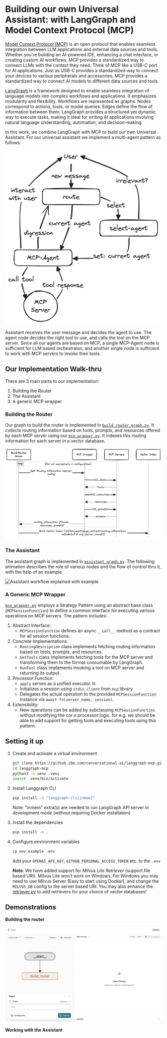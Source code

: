 # Building our own Universal Assistant: with LangGraph and Model Context Protocol (MCP)

[Model Context Protocol (MCP)](https://modelcontextprotocol.io/introduction) is an open protocol that enables seamless integration between LLM applications and external data sources and tools. Whether you're building an AI-powered IDE, enhancing a chat interface, or creating custom AI workflows, MCP provides a standardized way to connect LLMs with the context they need. Think of MCP like a USB-C port for AI applications. Just as USB-C provides a standardized way to connect your devices to various peripherals and accessories, MCP provides a standardized way to connect AI models to different data sources and tools.

[LangGraph](https://langchain-ai.github.io/langgraph/) is a framework designed to enable seamless integration of language models into complex workflows and applications. It emphasizes modularity and flexibility. Workflows are represented as graphs. Nodes correspond to actions, tools, or model queries. Edges define the flow of information between them. LangGraph provides a structured yet dynamic way to execute tasks, making it ideal for writing AI applications involving natural language understanding, automation, and decision-making.

In this work, we combine LangGraph with MCP to build our own Universal Assistant. For our universal assistant we implement a multi-agent pattern as follows:

![Basic assistant flow](media/assistant-flow.excalidraw.png)

Assistant receives the user message and decides the agent to use. The agent node decides the right tool to use, and calls the tool on the MCP server. Since all our agents are based on MCP, a single MCP-Agent node is sufficient for LLM based orchestraion, and another single node is sufficient to work with MCP servers to invoke their tools.

## Our Implementation Walk-thru

There are 3 main parts to our implementation:
1. Building the Router
2. The Assistant
3. A generic MCP wrapper

### Building the Router

Our graph to build the router is implemented in [`build_router_graph.py`](src/langgraph_mcp/build_router_graph.py). It collects routing information based on tools, prompts, and resources offered by each MCP server using our [`mcp_wrapper.py`](src/langgraph_mcp/mcp_wrapper.py). It indexes this routing information for each server in a vector database.

<!--
```mermaid
sequenceDiagram
  participant G as Build-Router<br/>Graph
  participant MW as MCP Wrapper
  participant MS as MCP Servers
  participant V as Vector Index

  loop for all mcp-servers in config
  G ->> MW: Get Routing Information (server-config)
  MW ->> MS: list_tools
  MS --) MW: tools
  MW ->> MS: list_resources
  MS --) MW: resources
  MW ->> MS: list_prompts
  MS --) MW: prompts
  MW --) G: routing_information 𝒇(tools, resources, prompts)
  end
  G ->> V: Build Vector Index (list(Document(page_content=routing_information, metadata{id: mcp_server_name})))
```
-->

![Build Router Sequence Diagram](media/build-router-sequence.excalidraw.png)


### The Assistant

The assistant graph is implemented in [`assistant_graph.py`](src/langgraph_mcp/assistant_graph.py). The following animation describes the role of various nodes and the flow of control thru it, with the help of an example

![Assistant workflow explained with example](media/langgraph-assistant-mcp.gif)

### A Generic MCP Wrapper

[`mcp_wrapper.py`](src/langgraph_mcp/mcp_wrapper.py) employs a Strategy Pattern using an abstract base class (`MCPSessionFunction`) to define a common interface for executing various operations on MCP servers. The pattern includes:
1.  Abstract Interface:
    - `MCPSessionFunction` defines an async `__call__` method as a contract for all session functions.
2.  Concrete Implementations:
    - `RoutingDescription` class implements fetching routing information based on tools, prompts, and resources.
    - `GetTools` class implements fetching tools for the MCP server and transforming them to the format consumable by LangGraph.
    - `RunTool` class implements invoking a tool on MCP server and returning its output.
3.  Processor Function:
    - `apply` serves as a unified executor. It:
    - Initializes a session using `stdio_client` from `mcp` library.
    - Delegates the actual operation to the provided `MCPSessionFunction` instance via `await fn(server_name, session)`.
4.  Extensibility:
    - New operations can be added by subclassing `MCPSessionFunction` without modifying the cor    e processor logic. for e.g. we should be able to add support for getting tools and executing tools using this pattern.

## Setting it up

1.  Create and activate a virtual environment
    ```bash
    git clone https://github.ibm.com/conversational-ai/langgraph-mcp.git
    cd langgraph-mcp
    python3 -m venv .venv
    source .venv/bin/activate
    ```

2.  Install Langgraph CLI
    ```bash
    pip install -U "langgraph-cli[inmem]"
    ```
    Note: "inmem" extra(s) are needed to run LangGraph API server in development mode (without requiring Docker installation)

3.  Install the dependencies
    ```bash
    pip install -e .
    ```

4.  Configure environment variables
    ```bash
    cp env.example .env
    ```

    Add your `OPENAI_API_KEY`, `GITHUB_PERSONAL_ACCESS_TOKEN` etc. to the `.env`

    **Note**: We have added support for *Milvus Lite Retriever* (support file based URI). Milvus Lite won't work on Windows. For Windows you may need to use Milvus Server (Easy to start using Docker), and change the `MILVUS_DB` config to the server based URI. You may also enhance the [retriever.py](src/langgraph_mcp/retriever.py) to add retrievers for your choice of vector databases!

## Demonstrations

**Building the router**

![Build the router](media/build-router.gif)

**Working with the Assistant** 


